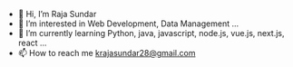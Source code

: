 - 👋 Hi, I’m Raja Sundar
- 👀 I’m interested in Web Development, Data Management ... 
- 🌱 I’m currently learning Python, java, javascript, node.js, vue.js, next.js, react ...
- 📫 How to reach me krajasundar28@gmail.com

<!---
LegendLife001/LegendLife001 is a ✨ special ✨ repository because its `README.md` (this file) appears on your GitHub profile.
You can click the Preview link to take a look at your changes.
--->
